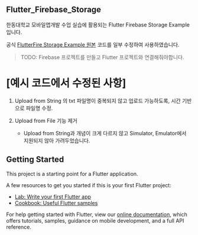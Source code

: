 ## Flutter_Firebase_Storage

한동대학교 모바일앱개발 수업 실습에 활용되는 Flutter Firebase Storage Example 입니다.

공식 [FlutterFire Storage Example 원본](https://github.com/FirebaseExtended/flutterfire/blob/master/packages/firebase_storage/example
) 코드를 일부 수정하여 사용하였습니다.

> TODO: Firebase 프로젝트를 만들고 Flutter 프로젝트와 연결해줘야합니다.

# [예시 코드에서 수정된 사항]

1. Upload from String 의 txt 파일명이 중복되지 않고 업로드 가능하도록, 시간 기반으로 파일명 수정.﻿

2. Upload from File 기능 제거

    - Upload from String과 개념이 크게 다르지 않고 Simulator, Emulator에서 지원되지 않아 가려두었습니다.


## Getting Started

This project is a starting point for a Flutter application.

A few resources to get you started if this is your first Flutter project:

- [Lab: Write your first Flutter app](https://flutter.dev/docs/get-started/codelab)
- [Cookbook: Useful Flutter samples](https://flutter.dev/docs/cookbook)

For help getting started with Flutter, view our
[online documentation](https://flutter.dev/docs), which offers tutorials,
samples, guidance on mobile development, and a full API reference.
